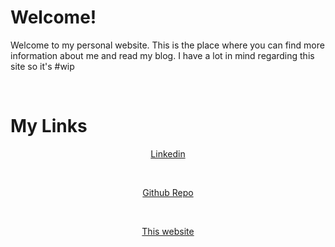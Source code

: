 # Welcome!

Welcome to my personal website. This is the place where you can find more information about me and read my blog. I have a lot in mind regarding this site so it's #wip

<br>

# My Links

<center>

[Linkedin][linkedin] 

<br>

[Github Repo][github]

<br>

[This website][site]

<center>


[linkedin]: https://www.linkedin.com/in/tan-gezerman/
[github]: https://github.com/tangezerman
[site]: https://tangezerman.github.io/#home